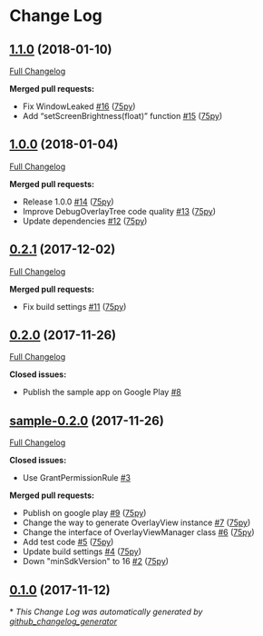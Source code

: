 # Change Log

## [1.1.0](https://github.com/75py/Android-OverlayViewManager/tree/1.1.0) (2018-01-10)
[Full Changelog](https://github.com/75py/Android-OverlayViewManager/compare/1.0.0...1.1.0)

**Merged pull requests:**

- Fix WindowLeaked [\#16](https://github.com/75py/Android-OverlayViewManager/pull/16) ([75py](https://github.com/75py))
- Add “setScreenBrightness\(float\)” function [\#15](https://github.com/75py/Android-OverlayViewManager/pull/15) ([75py](https://github.com/75py))

## [1.0.0](https://github.com/75py/Android-OverlayViewManager/tree/1.0.0) (2018-01-04)
[Full Changelog](https://github.com/75py/Android-OverlayViewManager/compare/0.2.1...1.0.0)

**Merged pull requests:**

- Release 1.0.0 [\#14](https://github.com/75py/Android-OverlayViewManager/pull/14) ([75py](https://github.com/75py))
- Improve DebugOverlayTree code quality [\#13](https://github.com/75py/Android-OverlayViewManager/pull/13) ([75py](https://github.com/75py))
- Update dependencies [\#12](https://github.com/75py/Android-OverlayViewManager/pull/12) ([75py](https://github.com/75py))

## [0.2.1](https://github.com/75py/Android-OverlayViewManager/tree/0.2.1) (2017-12-02)
[Full Changelog](https://github.com/75py/Android-OverlayViewManager/compare/0.2.0...0.2.1)

**Merged pull requests:**

- Fix build settings [\#11](https://github.com/75py/Android-OverlayViewManager/pull/11) ([75py](https://github.com/75py))

## [0.2.0](https://github.com/75py/Android-OverlayViewManager/tree/0.2.0) (2017-11-26)
[Full Changelog](https://github.com/75py/Android-OverlayViewManager/compare/sample-0.2.0...0.2.0)

**Closed issues:**

- Publish the sample app on Google Play [\#8](https://github.com/75py/Android-OverlayViewManager/issues/8)

## [sample-0.2.0](https://github.com/75py/Android-OverlayViewManager/tree/sample-0.2.0) (2017-11-26)
[Full Changelog](https://github.com/75py/Android-OverlayViewManager/compare/0.1.0...sample-0.2.0)

**Closed issues:**

- Use GrantPermissionRule [\#3](https://github.com/75py/Android-OverlayViewManager/issues/3)

**Merged pull requests:**

- Publish on google play [\#9](https://github.com/75py/Android-OverlayViewManager/pull/9) ([75py](https://github.com/75py))
- Change the way to generate OverlayView instance [\#7](https://github.com/75py/Android-OverlayViewManager/pull/7) ([75py](https://github.com/75py))
- Change the interface of OverlayViewManager class [\#6](https://github.com/75py/Android-OverlayViewManager/pull/6) ([75py](https://github.com/75py))
- Add test code [\#5](https://github.com/75py/Android-OverlayViewManager/pull/5) ([75py](https://github.com/75py))
- Update build settings [\#4](https://github.com/75py/Android-OverlayViewManager/pull/4) ([75py](https://github.com/75py))
- Down "minSdkVersion" to 16 [\#2](https://github.com/75py/Android-OverlayViewManager/pull/2) ([75py](https://github.com/75py))

## [0.1.0](https://github.com/75py/Android-OverlayViewManager/tree/0.1.0) (2017-11-12)


\* *This Change Log was automatically generated by [github_changelog_generator](https://github.com/skywinder/Github-Changelog-Generator)*